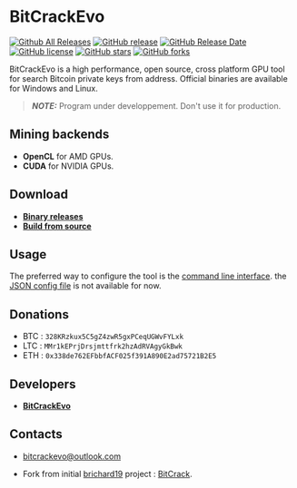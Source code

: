 # BitCrackEvo

[![Github All Releases](https://img.shields.io/github/downloads/BitCrackEvo/BitCrackEvo/total.svg)](https://github.com/BitCrackEvo/BitCrackEvo/releases)
[![GitHub release](https://img.shields.io/github/release/BitCrackEvo/BitCrackEvo/all.svg)](https://github.com/BitCrackEvo/BitCrackEvo/releases)
[![GitHub Release Date](https://img.shields.io/github/release-date/BitCrackEvo/BitCrackEvo.svg)](https://github.com/BitCrackEvo/BitCrackEvo/releases)
[![GitHub license](https://img.shields.io/github/license/BitCrackEvo/BitCrackEvo.svg)](https://github.com/BitCrackEvo/BitCrackEvo/blob/master/LICENSE)
[![GitHub stars](https://img.shields.io/github/stars/BitCrackEvo/BitCrackEvo.svg)](https://github.com/BitCrackEvo/BitCrackEvo/stargazers)
[![GitHub forks](https://img.shields.io/github/forks/BitCrackEvo/BitCrackEvo.svg)](https://github.com/BitCrackEvo/BitCrackEvo/network)

BitCrackEvo is a high performance, open source, cross platform GPU tool for search Bitcoin private keys from address. Official binaries are available for Windows and Linux.


> **_NOTE:_**  Program under developpement. Don't use it for production.


## Mining backends
- **OpenCL** for AMD GPUs.
- **CUDA** for NVIDIA GPUs.

## Download
* **[Binary releases](https://github.com/BitCrackEvo/BitCrackEvo/releases)**
* **[Build from source](https://github.com/BitCrackEvo/BitCrackEvo/wiki/Build)**

## Usage
The preferred way to configure the tool is the [command line interface](https://github.com/BitCrackEvo/BitCrackEvo/wiki/Usage). the [JSON config file](https://github.com/BitCrackEvo/BitCrackEvo/wiki/Usage) is not available for now.

## Donations
* BTC : `328KRzkux5C5gZ4zwR5gxPCeqUGWvFYLxk`
* LTC : `MMr1kEPrjDrsjmttfrk2hzAdRVAgyGkBwk`
* ETH : `0x338de762EFbbfACF025f391A890E2ad75721B2E5`


## Developers
* **[BitCrackEvo](https://github.com/BitCrackEvo)**

## Contacts
* bitcrackevo@outlook.com

- Fork from initial [brichard19](https://github.com/brichard19) project : [BitCrack](https://github.com/brichard19/BitCrack).

<!--
**BitCrackEvo/BitCrackEvo** is a ✨ _special_ ✨ repository because its `README.md` (this file) appears on your GitHub profile.

Here are some ideas to get you started:

- 🔭 I’m currently working on ...
- 🌱 I’m currently learning ...
- 👯 I’m looking to collaborate on ...
- 🤔 I’m looking for help with ...
- 💬 Ask me about ...
- 📫 How to reach me: ...
- 😄 Pronouns: ...
- ⚡ Fun fact: ...
-->
